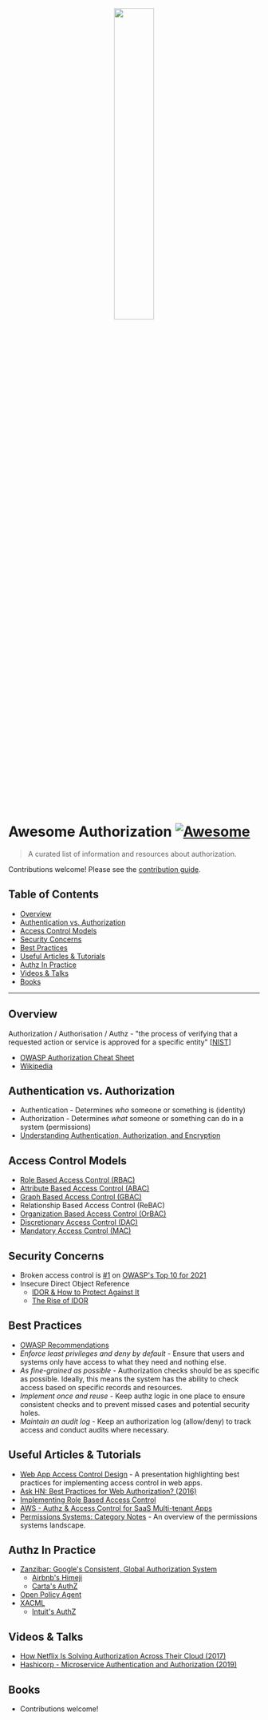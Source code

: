 <div align="center" alt="Warrant">
    <a href="https://warrant.dev/" target="_blank">
        <img src="https://warrant.dev/images/warrant_logo_white.png" style="width: 40%; height: 40%" />
    </a>
    </br></br></br>
</div>

# Awesome Authorization [![Awesome](https://awesome.re/badge-flat2.svg)](https://awesome.re)

> A curated list of information and resources about authorization.

Contributions welcome! Please see the [contribution guide](CONTRIBUTING.md).

## Table of Contents
- [Overview](#overview)
- [Authentication vs. Authorization](#authentication-vs-authorization)
- [Access Control Models](#access-control-models)
- [Security Concerns](#security-concerns)
- [Best Practices](#best-practices)
- [Useful Articles & Tutorials](#useful-articles--tutorials)
- [Authz In Practice](#authz-in-practice)
- [Videos & Talks](#videos--talks)
- [Books](#books)

---

## Overview
Authorization / Authorisation / Authz - "the process of verifying that a requested action or service is approved for a specific entity" [[NIST](https://csrc.nist.gov/glossary/term/authorization)]
- [OWASP Authorization Cheat Sheet](https://cheatsheetseries.owasp.org/cheatsheets/Authorization_Cheat_Sheet.html)
- [Wikipedia](https://en.wikipedia.org/wiki/Authorization)

## Authentication vs. Authorization
- Authentication - Determines *who* someone or something is (identity)
- Authorization - Determines *what* someone or something can do in a system (permissions)
- [Understanding Authentication, Authorization, and Encryption](https://www.bu.edu/tech/about/security-resources/bestpractice/auth/)

## Access Control Models
- [Role Based Access Control (RBAC)](https://en.wikipedia.org/wiki/Role-based_access_control)
- [Attribute Based Access Control (ABAC)](https://en.wikipedia.org/wiki/Attribute-based_access_control)
- [Graph Based Access Control (GBAC)](https://en.wikipedia.org/wiki/Graph-based_access_control)
- Relationship Based Access Control (ReBAC)
- [Organization Based Access Control (OrBAC)](https://en.wikipedia.org/wiki/Organisation-based_access_control)
- [Discretionary Access Control (DAC)](https://en.wikipedia.org/wiki/Discretionary_access_control)
- [Mandatory Access Control (MAC)](https://en.wikipedia.org/wiki/Mandatory_access_control)

## Security Concerns
- Broken access control is [#1](https://owasp.org/Top10/A01_2021-Broken_Access_Control/) on [OWASP's Top 10 for 2021](https://owasp.org/Top10/)
- Insecure Direct Object Reference
  - [IDOR & How to Protect Against It](https://blog.warrant.dev/insecure-direct-object-reference)
  - [The Rise of IDOR](https://www.hackerone.com/resources/hackerone/the-rise-of-idor)

## Best Practices
- [OWASP Recommendations](https://cheatsheetseries.owasp.org/cheatsheets/Authorization_Cheat_Sheet.html#recommendations)
- *Enforce least privileges and deny by default* - Ensure that users and systems only have access to what they need and nothing else.
- *As fine-grained as possible* - Authorization checks should be as specific as possible. Ideally, this means the system has the ability to check access based on specific records and resources.
- *Implement once and reuse* - Keep authz logic in one place to ensure consistent checks and to prevent missed cases and potential security holes.
- *Maintain an audit log* - Keep an authorization log (allow/deny) to track access and conduct audits where necessary.

## Useful Articles & Tutorials
- [Web App Access Control Design](https://owasp.org/www-pdf-archive/ASDC12-Access_Control_Designs_and_Pitfalls.pdf) - A presentation highlighting best practices for implementing access control in web apps.
- [Ask HN: Best Practices for Web Authorization? (2016)](https://news.ycombinator.com/item?id=11151790)
- [Implementing Role Based Access Control](https://blog.warrant.dev/implementing-role-based-access-control)
- [AWS - Authz & Access Control for SaaS Multi-tenant Apps](https://docs.aws.amazon.com/prescriptive-guidance/latest/saas-multitenant-api-access-authorization/welcome.html)
- [Permissions Systems: Category Notes](https://kojo.blog/permissions-sytems/) - An overview of the permissions systems landscape.

## Authz In Practice
- [Zanzibar: Google's Consistent, Global Authorization System](https://research.google/pubs/pub48190/)
  - [Airbnb's Himeji](https://medium.com/airbnb-engineering/himeji-a-scalable-centralized-system-for-authorization-at-airbnb-341664924574)
  - [Carta's AuthZ](https://medium.com/building-carta/authz-cartas-highly-scalable-permissions-system-782a7f2c840f)
- [Open Policy Agent](https://www.openpolicyagent.org/)
- [XACML](https://en.wikipedia.org/wiki/XACML)
  - [Intuit's AuthZ](https://medium.com/intuit-engineering/authz-intuits-unified-dynamic-authorization-system-bea554d18f91)

## Videos & Talks
- [How Netflix Is Solving Authorization Across Their Cloud (2017)](https://www.youtube.com/watch?v=R6tUNpRpdnY)
- [Hashicorp - Microservice Authentication and Authorization (2019)](https://www.youtube.com/watch?v=ZjPF8yZ83Wo)

## Books
- Contributions welcome!
